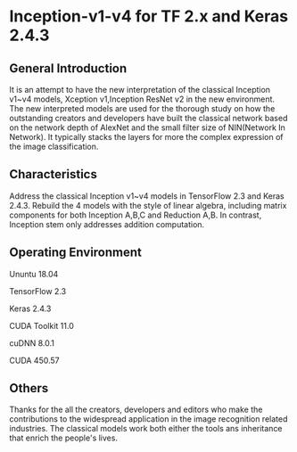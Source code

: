# Inception-v1-v4 for TF 2.x and Keras 2.4.3 

## General Introduction 

It is an attempt to have the new interpretation of the classical Inception v1~v4 models, Xception
v1,Inception ResNet v2 in the new environment. The new interpreted models are used for the thorough 
study on how the outstanding creators and developers have built the classical network based on the 
network depth of AlexNet and the small filter size of NIN(Network In Network). It typically stacks 
the layers for more the complex expression of the image classification. 

## Characteristics 

Address the classical Inception v1~v4 models in TensorFlow 2.3 and Keras 2.4.3. Rebuild the 4 models 
with the style of linear algebra, including matrix components for both Inception A,B,C and Reduction 
A,B. In contrast, Inception stem only addresses addition computation.

## Operating Environment

Ununtu 18.04 

TensorFlow 2.3 

Keras 2.4.3

CUDA Toolkit 11.0

cuDNN 8.0.1

CUDA 450.57

## Others

Thanks for the all the creators, developers and editors who make the contributions to the widespread 
application in the image recognition related industries. The classical models work both either the
tools ans inheritance that enrich the people's lives.  
